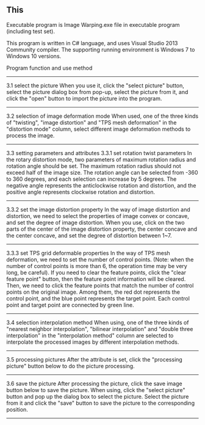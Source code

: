 ## This 

Executable program is Image Warping.exe file in executable program (including test set).

This program is written in C# language, and uses Visual Studio 2013 Community compiler. The supporting running environment is Windows 7 to Windows 10 versions.


Program function and use method

*****************************************************************************

3.1 select the picture
When you use it, click the "select picture" button, select the picture dialog box from pop-up, select the picture from it, and click the "open" button to import the picture into the program.

*****************************************************************************

3.2 selection of image deformation mode
When used, one of the three kinds of "twisting", "image distortion" and "TPS mesh deformation" in the "distortion mode" column, select different image deformation methods to process the image.

*****************************************************************************

3.3 setting parameters and attributes
3.3.1 set rotation twist parameters
In the rotary distortion mode, two parameters of maximum rotation radius and rotation angle should be set. The maximum rotation radius should not exceed half of the image size. The rotation angle can be selected from -360 to 360 degrees, and each selection can increase by 5 degrees. The negative angle represents the anticlockwise rotation and distortion, and the positive angle represents clockwise rotation and distortion.

*****************************************************************************

3.3.2 set the image distortion property
In the way of image distortion and distortion, we need to select the properties of image convex or concave, and set the degree of image distortion. When you use, click on the two parts of the center of the image distortion property, the center concave and the center concave, and set the degree of distortion between 1~7.

*****************************************************************************

3.3.3 set TPS grid deformable properties
In the way of TPS mesh deformation, we need to set the number of control points. (Note: when the number of control points is more than 6, the operation time may be very long, be careful). If you need to clear the feature points, click the "clear feature point" button, then the feature point information will be cleared.
Then, we need to click the feature points that match the number of control points on the original image. Among them, the red dot represents the control point, and the blue point represents the target point. Each control point and target point are connected by green line.

*****************************************************************************

3.4 selection interpolation method
When using, one of the three kinds of "nearest neighbor interpolation", "bilinear interpolation" and "double three interpolation" in the "interpolation method" column are selected to interpolate the processed images by different interpolation methods.

*****************************************************************************

3.5 processing pictures
After the attribute is set, click the "processing picture" button below to do the picture processing.

*****************************************************************************

3.6 save the picture
After processing the picture, click the save image button below to save the picture. When using, click the "select picture" button and pop up the dialog box to select the picture. Select the picture from it and click the "save" button to save the picture to the corresponding position.

*****************************************************************************
